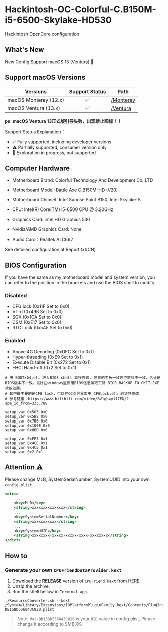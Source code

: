 # Hackintosh-OC-Colorful-C.B150M-i5-6500-Skylake-HD530

Hackintosh OpenCore configuration

## What's New

New Config Support macOS 13 (Ventura) 🎉

## Support macOS Versions

| Versions              | Support Status | Path                                                                                                         |
|-----------------------|:--------------:|--------------------------------------------------------------------------------------------------------------|
| macOS Monterey (12.x) |       ✅        | [/Monterey](https://github.com/zmlu/Hackintosh-OC-Colorful-C.B150M-i5-6500-Skylake-HD530/tree/main/Monterey) |
| macOS Ventura (13.x)  |       ✅        | [/Ventura](https://github.com/zmlu/Hackintosh-OC-Colorful-C.B150M-i5-6500-Skylake-HD530/tree/main/Ventura)   |
**ps: macOS Ventura 13正式版引导失败，出现禁止图标！！**

Support Status Explanation：
* ✅ Fully supported, including developer versions
* ⚠️ Partially supported, consumer version only
* 🚧 Exploration in progress, not supported

## Computer Hardware

* Motherboard Brand: Colorful Technology And Development Co.,LTD
* Motherboard Model: Battle Axe C.B150M-HD (V20)
* Motherboard Chipset: Intel Sunrise Point B150, Intel Skylake-S

* CPU: Intel(R) Core(TM) i5-6500 CPU @ 3.20GHz
* Graphics Card: Intel HD Graphics 530
* Nvidia/AMD Graphics Card: None
* Audio Card：Realtek ALC662

See detailed configuration at Report.txt(CN)

## BIOS Configuration

If you have the same as my motherboard model and system version, you can refer to the position in the brackets and use the BIOS shell to modify.

### Disabled

* CFG lock (0x11F Set to 0x0)
* VT-d (0x496 Set to 0x0)
* SGX (0x1CA Set to 0x0)
* CSM (0xE17 Set to 0x0)
* RTC Lock (0x5A5 Set to 0x0)

### Enabled

* Above 4G Decoding (0xDEC Set to 0x1)
* Hyper-threading (0xE9 Set to 0x1)
* Execute Disable Bit (0x272 Set to 0x1)
* EHCI Hand-off (0x2 Set to 0x1)

```shell
# 用 BOOTx64.efi 进入BIOS shell 直接修改. 但我的主板一致但位置号不一致，估计是BIOS版本不一致。最好在windows里面用BIOS信息读取工具 BIOS_BACKUP_TO_OKIT.EXE 读取位置。
# 其中最主要的是CFG lock，可以在OC引导界面用 CFGLock.efi 验证并修改
# 参考链接：https://www.bilibili.com/video/BV1gb4y117FK/?spm_id_from=333.788

setup_var 0x503 0x0
setup_var 0x5B8 0x0
setup_var 0x7B0 0x0
setup_var 0x100E 0x0
setup_var 0x8BD 0x0

setup_var 0xFE3 0x1
setup_var 0x4CC 0x1
setup_var 0x4C5 0x1
setup_var 0x2 0x1
```

## Attention ⚠️

Please change MLB, SystemSerialNumber, SystemUUID into your own `config.plist`.

```xml
<dict>
    ...
    <key>MLB</key>
    <string>xxxxxxxxxxxxxxx</string>
    ...
    <key>SystemSerialNumber</key>
    <string>xxxxxxxxxxx</string>
    ...
    <key>SystemUUID</key>
    <string>xxxxxxxx-xxxxx-xxxxx-xxxx-xxxxxxxx</string>
</dict>
```

## How to

### Generate your own `CPUFriendDataProvider.kext`

1. Download the **RELEASE** version of `CPUFriend.kext` from [HERE](https://dortania.github.io/builds/?product=CPUFriend&viewall=true).
2. Unzip the archive.
3. Run the shell bellow in `Terminal.app`.

```shell
./ResourceConverter.sh --kext /System/Library/Extensions/IOPlatformPluginFamily.kext/Contents/PlugIns/X86PlatformPlugin.kext/Contents/Resources/Mac-DB15BD556843C820.plist
```

> Note: `Mac-DB15BD556843C820` is your `BID` value in config.plist, Please change it according to SMBIOS



